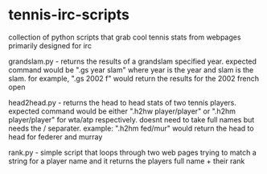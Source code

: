 # tennis-irc-scripts
collection of python scripts that grab cool tennis stats from webpages primarily designed for irc

grandslam.py -
  returns the results of a grandslam specified year. expected command would be ".gs year slam" where year is the year and slam is the slam. for example, ".gs 2002 f" would return the results for the 2002 french open
  
head2head.py -
  returns the head to head stats of two tennis players. expected command would be either ".h2hw player/player" or ".h2hm player/player" for wta/atp respectively. doesnt need to take full names but needs the / separater. example: ".h2hm fed/mur" would return the head to head for federer and murray
  
rank.py -
  simple script that loops through two web pages trying to match a string for a player name and it returns the players full name + their rank

